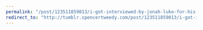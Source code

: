 ```yaml
---
permalink: "/post/123511859013/i-got-interviewed-by-jonah-luke-for-his-new"
redirect_to: "http://tumblr.spencertweedy.com/post/123511859013/i-got-interviewed-by-jonah-luke-for-his-new"
---
```

